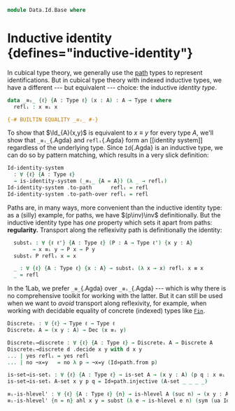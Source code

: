 <!--
```agda
{-# OPTIONS -WUnsupportedIndexedMatch #-}
open import 1Lab.Path.IdentitySystem.Interface
open import 1Lab.Path.IdentitySystem
open import 1Lab.HLevel.Closure
open import 1Lab.Type.Sigma
open import 1Lab.Univalence
open import 1Lab.HLevel
open import 1Lab.Equiv
open import 1Lab.Path
open import 1Lab.Type

open import Data.Maybe.Base
open import Data.Dec.Base
open import Data.Nat.Base

open import Meta.Invariant
```
-->

```agda
module Data.Id.Base where
```

<!--
```agda
private variable
  ℓ ℓ' ℓ'' : Level
  A B C : Type ℓ
  P Q R : A → Type ℓ
  x y z : A
```
-->

# Inductive identity {defines="inductive-identity"}

In cubical type theory, we generally use the [path] types to represent
identifications. But in cubical type theory with indexed inductive
types, we have a different --- but equivalent --- choice: the inductive
_identity type_.

[path]: 1Lab.Path.html

```agda
data _≡ᵢ_ {ℓ} {A : Type ℓ} (x : A) : A → Type ℓ where
  reflᵢ : x ≡ᵢ x

{-# BUILTIN EQUALITY _≡ᵢ_ #-}
```

To show that $\Id_{A}(x,y)$ is equivalent to $x \equiv y$ for every
type $A$, we'll show that `_≡ᵢ_`{.Agda} and `reflᵢ`{.Agda} form an
[[identity system]] regardless of the underlying type. Since `Id`{.Agda}
is an inductive type, we can do so by pattern matching, which results in
a very slick definition:

```agda
Id-identity-system
  : ∀ {ℓ} {A : Type ℓ}
  → is-identity-system (_≡ᵢ_ {A = A}) (λ _ → reflᵢ)
Id-identity-system .to-path      reflᵢ = refl
Id-identity-system .to-path-over reflᵢ = refl
```

Paths are, in many ways, more convenient than the inductive identity
type: as a (silly) example, for paths, we have $(p\inv)\inv$
definitionally. But the inductive identity type has _one_ property which
sets it apart from paths: **regularity.** Transport along the
reflexivity path is definitionally the identity:

<!--
```agda
module _ where private
```
-->

```agda
  substᵢ : ∀ {ℓ ℓ'} {A : Type ℓ} (P : A → Type ℓ') {x y : A}
        → x ≡ᵢ y → P x → P y
  substᵢ P reflᵢ x = x

  _ : ∀ {ℓ} {A : Type ℓ} {x : A} → substᵢ (λ x → x) reflᵢ x ≡ x
  _ = refl
```

<!--
```agda
_ = _≡_
Id≃path : ∀ {ℓ} {A : Type ℓ} {x y : A} → (x ≡ᵢ y) ≃ (x ≡ y)
Id≃path .fst p = Id-identity-system .to-path p
Id≃path {ℓ} {A} {x} {y} .snd =
  identity-system-gives-path (Id-identity-system {ℓ = ℓ} {A = A}) {a = x} {b = y} .snd

module Id≃path {ℓ} {A : Type ℓ} = Ids (Id-identity-system {A = A})

transportᵢ : ∀ {ℓ} {A B : Type ℓ} → A ≡ᵢ B → A → B
transportᵢ reflᵢ x = x

apᵢ
  : ∀ {ℓ ℓ'} {A : Type ℓ} {B : Type ℓ'} {x y : A} (f : A → B)
  → x ≡ᵢ y → f x ≡ᵢ f y
apᵢ f reflᵢ = reflᵢ

substᵢ : ∀ {ℓ ℓ'} {A : Type ℓ} (P : A → Type ℓ') {x y : A}
       → x ≡ᵢ y → P x → P y
substᵢ P p x = transportᵢ (apᵢ P p) x
```
-->

In the 1Lab, we prefer `_≡_`{.Agda} over `_≡ᵢ_`{.Agda} --- which is why
there is no comprehensive toolkit for working with the latter. But it
can still be used when we want to _avoid_ transport along reflexivity,
for example, when working with decidable equality of concrete (indexed)
types like [`Fin`].

[`Fin`]: Data.Fin.Base.html

```agda
Discreteᵢ : ∀ {ℓ} → Type ℓ → Type ℓ
Discreteᵢ A = (x y : A) → Dec (x ≡ᵢ y)

Discreteᵢ→discrete : ∀ {ℓ} {A : Type ℓ} → Discreteᵢ A → Discrete A
Discreteᵢ→discrete d .decide x y with d x y
... | yes reflᵢ = yes refl
... | no ¬x=y   = no λ p → ¬x=y (Id≃path.from p)

is-set→is-setᵢ : ∀ {ℓ} {A : Type ℓ} → is-set A → (x y : A) (p q : x ≡ᵢ y) → p ≡ q
is-set→is-setᵢ A-set x y p q = Id≃path.injective (A-set _ _ _ _)

≡ᵢ-is-hlevel' : ∀ {ℓ} {A : Type ℓ} {n} → is-hlevel A (suc n) → (x y : A) → is-hlevel (x ≡ᵢ y) n
≡ᵢ-is-hlevel' {n = n} ahl x y = subst (λ e → is-hlevel e n) (sym (ua Id≃path)) (Path-is-hlevel' n ahl x y)
```

<!--
```agda
discrete-id : ∀ {ℓ} {A : Type ℓ} {x y : A} → Dec (x ≡ y) → Dec (x ≡ᵢ y)
discrete-id {x = x} {y} (yes p) = yes (subst (x ≡ᵢ_) p reflᵢ)
discrete-id {x = x} {y} (no ¬p) = no λ { reflᵢ → absurd (¬p refl) }

opaque
  _≡ᵢ?_ : ∀ {ℓ} {A : Type ℓ} ⦃ _ : Discrete A ⦄ (x y : A) → Dec (x ≡ᵢ y)
  x ≡ᵢ? y = discrete-id (x ≡? y)

  ≡ᵢ?-default : ∀ {ℓ} {A : Type ℓ} {x y : A} {d : Discrete A} → (_≡ᵢ?_ ⦃ d ⦄ x y) ≡ discrete-id (d .decide x y)
  ≡ᵢ?-default = refl

  ≡ᵢ?-yes : ∀ {ℓ} {A : Type ℓ} {x : A} {d : Discrete A} → (_≡ᵢ?_ ⦃ d ⦄ x x) ≡ yes reflᵢ
  ≡ᵢ?-yes {d = d} = case d .decide _ _ return (λ d → discrete-id d ≡ yes reflᵢ) of λ where
    (yes a) → ap yes (is-set→is-setᵢ (Discrete→is-set d) _ _ _ _)
    (no ¬a) → absurd (¬a refl)

{-# REWRITE ≡ᵢ?-default ≡ᵢ?-yes #-}

abstract
  ≡?-yes' : ∀ {ℓ} {A : Type ℓ} ⦃ d : Discrete A ⦄ {x y : A} (p : x ≡ y) → d .decide x y ≡ᵢ yes p
  ≡?-yes' {x = x} {y} p with x ≡? y
  ... | no x≠x  = absurd (x≠x p)
  ... | yes x=y = Id≃path.from (ap yes (Discrete→is-set auto _ _ x=y p))

  ≡?-yes : ∀ {ℓ} {A : Type ℓ} ⦃ d : Discrete A ⦄ (x : A) → d .decide x x ≡ᵢ yes refl
  ≡?-yes x = ≡?-yes' λ _ → x

  ≡?-no : ∀ {ℓ} {A : Type ℓ} ⦃ d : Discrete A ⦄ {x y : A} (p : x ≠ y) → d .decide x y ≡ᵢ no p
  ≡?-no {x = x} {y} x≠y with x ≡? y
  ... | yes x=y = absurd (x≠y x=y)
  ... | no x≠y' = Id≃path.from (ap no (hlevel 1 _ _))

Discrete-inj'
  : ∀ {ℓ ℓ'} {A : Type ℓ} {B : Type ℓ'} (f : A → B)
  → (∀ {x y} → f x ≡ᵢ f y → x ≡ᵢ y)
  → ⦃ _ : Discrete B ⦄
  → Discrete A
Discrete-inj' f inj .decide x y =
  invmap (λ p → Id≃path.to (inj p)) (λ x → Id≃path.from (ap f x)) (f x ≡ᵢ? f y)

instance
  Discrete-Σ
    : ∀ {ℓ ℓ'} {A : Type ℓ} {B : A → Type ℓ'}
    → ⦃ _ : Discrete A ⦄
    → ⦃ _ : ∀ {x} → Discrete (B x) ⦄
    → Discrete (Σ A B)
  Discrete-Σ {B = B} .decide (a , b) (a' , b') = case a ≡ᵢ? a' of λ where
    (yes reflᵢ) → case b ≡? b' of λ where
      (yes q) → yes (ap₂ _,_ refl q)
      (no ¬q) → no λ p → ¬q (Σ-inj-set (Discrete→is-set auto) p)
    (no ¬p) → no λ p → ¬p (Id≃path.from (ap fst p))

abstract instance
  H-Level-Id
    : ∀ {ℓ n} {S : Type ℓ} ⦃ s : H-Level S (suc n) ⦄ {x y : S}
    → H-Level (x ≡ᵢ y) n
  H-Level-Id {n = n} = hlevel-instance (Equiv→is-hlevel n Id≃path (hlevel n))

substᵢ-filler-set
  : ∀ {ℓ ℓ'} {A : Type ℓ} (P : A → Type ℓ')
  → is-set A
  → {a : A}
  → (p : a ≡ᵢ a)
  → ∀ x → x ≡ substᵢ P p x
substᵢ-filler-set P is-set-A p x = subst (λ q → x ≡ substᵢ P q x) (is-set→is-setᵢ is-set-A _ _ reflᵢ p) refl

record Recallᵢ
  {a b} {A : Type a} {B : A → Type b}
  (f : (x : A) → B x) (x : A) (y : B x)
  : Type (a ⊔ b)
  where
    constructor ⟪_⟫ᵢ
    field
      eq : f x ≡ᵢ y

recallᵢ
  : ∀ {a b} {A : Type a} {B : A → Type b}
  → (f : (x : A) → B x) (x : A)
  → Recallᵢ f x (f x)
recallᵢ f x = ⟪ reflᵢ ⟫ᵢ

symᵢ : ∀ {a} {A : Type a} {x y : A} → x ≡ᵢ y → y ≡ᵢ x
symᵢ reflᵢ = reflᵢ

_∙ᵢ_ : ∀ {a} {A : Type a} {x y z : A} → x ≡ᵢ y → y ≡ᵢ z → x ≡ᵢ z
reflᵢ ∙ᵢ q = q

infixr 30 _∙ᵢ_

apdᵢ
  : ∀ {ℓ ℓ'} {A : Type ℓ} {B : A → Type ℓ'} {x y : A} (f : (x : A) → B x)
  → (p : x ≡ᵢ y) → substᵢ B p (f x) ≡ᵢ f y
apdᵢ f reflᵢ = reflᵢ

Jᵢ
  : ∀ {ℓ ℓ'} {A : Type ℓ} {x : A} (P : (y : A) → x ≡ᵢ y → Type ℓ')
  → P x reflᵢ
  → ∀ {y} (p : x ≡ᵢ y)
  → P y p
Jᵢ P prefl reflᵢ = prefl

Jᵢ'
  : ∀ {ℓ ℓ'} {A : Type ℓ} (P : (x y : A) → x ≡ᵢ y → Type ℓ')
  → (∀ {x} → P x x reflᵢ)
  → ∀ {x y} (p : x ≡ᵢ y)
  → P x y p
Jᵢ' P prefl reflᵢ = prefl

Id-over : (B : A → Type ℓ') {x y : A} (p : x ≡ᵢ y) → B x → B y → Type _
Id-over B p x y = substᵢ B p x ≡ᵢ y

fibreᵢ : (f : A → B) (y : B) → Type _
fibreᵢ {A = A} f y = Σ[ x ∈ A ] (f x ≡ᵢ y)

infix 7 _≡ᵢ_

Σ-id : ∀ {ℓ ℓ'} {A : Type ℓ} {B : A → Type ℓ'} {x y : Σ A B} (p : x .fst ≡ᵢ y .fst) → Id-over B p (x .snd) (y .snd) → x ≡ᵢ y
Σ-id reflᵢ reflᵢ = reflᵢ

apᵢ-apᵢ
  : (f : B → C) (g : A → B) {x y : A} (p : x ≡ᵢ y)
  → apᵢ f (apᵢ g p) ≡ᵢ apᵢ (f ∘ g) p
apᵢ-apᵢ f g reflᵢ = reflᵢ

id-Σ : ∀ {ℓ ℓ'} {A : Type ℓ} {B : A → Type ℓ'} {x y : Σ A B} (p : x ≡ᵢ y) → Σ[ p ∈ x .fst ≡ᵢ y .fst ] Id-over B p (x .snd) (y .snd)
id-Σ {B = B} {x} {y} p = apᵢ fst p , substᵢ (λ e → transportᵢ e (x .snd) ≡ᵢ (y .snd)) (symᵢ (apᵢ-apᵢ B fst p)) (apdᵢ snd p)

happlyᵢ : {f g : ∀ x → P x} → f ≡ᵢ g → (x : A) → f x ≡ᵢ g x
happlyᵢ reflᵢ x = reflᵢ

funextᵢ : ∀ {A : Type ℓ} {B : A → Type ℓ'} {f g : ∀ x → B x} (h : ∀ x → f x ≡ᵢ g x) → f ≡ᵢ g
funextᵢ h = Id≃path.from (funext (λ a → Id≃path.to (h a)))
```
-->
